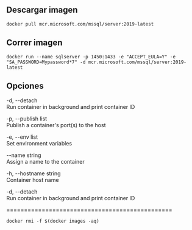 ## Descargar imagen
```
docker pull mcr.microsoft.com/mssql/server:2019-latest
```

## Correr imagen
```
docker run --name sqlserver -p 1450:1433 -e "ACCEPT_EULA=Y" -e "SA_PASSWORD=Mypassword*7" -d mcr.microsoft.com/mssql/server:2019-latest
```

## Opciones

-d, --detach    
Run container in background and print container ID

-p, --publish list                   
Publish a container's port(s) to the host

-e, --env list  
Set environment variables

--name string                    
Assign a name to the container

-h, --hostname string                
Container host name

-d, --detach                         
Run container in background and print container ID

===============================================

```
docker rmi -f $(docker images -aq)
```